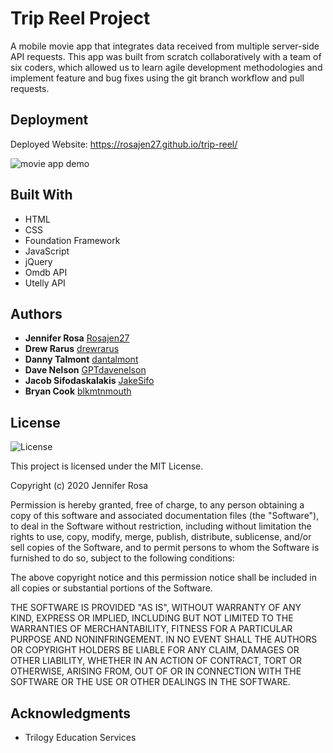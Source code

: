# Trip Reel Project

A mobile movie app that integrates data received from multiple server-side API requests. This app was built from scratch collaboratively with a team of six coders, which allowed us to learn agile development methodologies and implement feature and bug fixes using the git branch workflow and pull requests.

## Deployment

Deployed Website: https://rosajen27.github.io/trip-reel/


![movie app demo](TripReelGIF.gif)

## Built With

  - HTML
  - CSS
  - Foundation Framework
  - JavaScript
  - jQuery
  - Omdb API
  - Utelly API

## Authors

  - **Jennifer Rosa**
    [Rosajen27](https://rosajen27.github.io/)
  - **Drew Rarus**
    [drewrarus](https://github.com/drewrarus)
  - **Danny Talmont**
    [dantalmont](https://github.com/dantalmont)
  - **Dave Nelson**
    [GPTdavenelson](https://github.com/GPTdavenelson)
  - **Jacob Sifodaskalakis**
    [JakeSifo](https://github.com/JakeSifo)
  - **Bryan Cook**
    [blkmtnmouth](https://github.com/blkmtnmouth)


## License

![License](https://img.shields.io/badge/license-MIT%20License-blue.svg)

This project is licensed under the MIT License.

Copyright (c) 2020 Jennifer Rosa

Permission is hereby granted, free of charge, to any person obtaining a copy
of this software and associated documentation files (the "Software"), to deal
in the Software without restriction, including without limitation the rights
to use, copy, modify, merge, publish, distribute, sublicense, and/or sell
copies of the Software, and to permit persons to whom the Software is
furnished to do so, subject to the following conditions:

The above copyright notice and this permission notice shall be included in all
copies or substantial portions of the Software.

THE SOFTWARE IS PROVIDED "AS IS", WITHOUT WARRANTY OF ANY KIND, EXPRESS OR
IMPLIED, INCLUDING BUT NOT LIMITED TO THE WARRANTIES OF MERCHANTABILITY,
FITNESS FOR A PARTICULAR PURPOSE AND NONINFRINGEMENT. IN NO EVENT SHALL THE
AUTHORS OR COPYRIGHT HOLDERS BE LIABLE FOR ANY CLAIM, DAMAGES OR OTHER
LIABILITY, WHETHER IN AN ACTION OF CONTRACT, TORT OR OTHERWISE, ARISING FROM,
OUT OF OR IN CONNECTION WITH THE SOFTWARE OR THE USE OR OTHER DEALINGS IN THE
SOFTWARE.

## Acknowledgments

  - Trilogy Education Services
